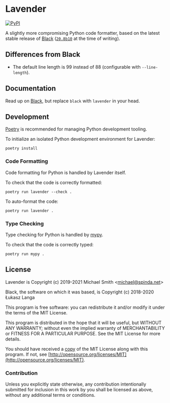 # Lavender

[![PyPI](https://img.shields.io/pypi/v/lavender.svg)](https://pypi.python.org/pypi/lavender)

A slightly more compromising Python code formatter, based on the latest stable release of
[Black](https://github.com/python/black#readme)
([`20.8b10`](https://github.com/psf/black/releases/tag/20.8b1) at the time of writing).

## Differences from Black

- The default line length is 99 instead of 88 (configurable with `--line-length`).

## Documentation

Read up on [Black](https://github.com/python/black#readme), but replace `black` with `lavender` in your
head.

## Development

[Poetry](https://github.com/python-poetry/poetry#readme) is recommended for managing Python
development tooling.

To initialize an isolated Python development environment for Lavender:

```
poetry install
```

### Code Formatting

Code formatting for Python is handled by Lavender itself.

To check that the code is correctly formatted:

```
poetry run lavender --check .
```

To auto-format the code:

```
poetry run lavender .
```

### Type Checking

Type checking for Python is handled by [mypy](https://github.com/python/mypy#readme).

To check that the code is correctly typed:

```
poetry run mypy .
```

## License

Lavender is Copyright (c) 2019-2021 Michael Smith &lt;michael@spinda.net&gt;

Black, the software on which it was based, is Copyright (c) 2018-2020 Łukasz Langa

This program is free software: you can redistribute it and/or modify it under the terms of the MIT
License.

This program is distributed in the hope that it will be useful, but WITHOUT ANY WARRANTY; without
even the implied warranty of MERCHANTABILITY or FITNESS FOR A PARTICULAR PURPOSE. See the MIT
License for more details.

You should have received a [copy](LICENSE) of the MIT License along with this program. If not, see
[http://opensource.org/licenses/MIT](http://opensource.org/licenses/MIT).

### Contribution

Unless you explicitly state otherwise, any contribution intentionally submitted for inclusion in
this work by you shall be licensed as above, without any additional terms or conditions.

[modeline]: # ( vim: set tw=99 ts=2 sw=2 et: )
